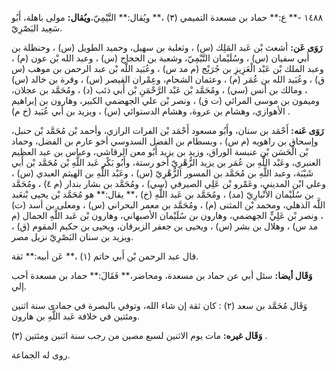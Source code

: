 ١٤٨٨ -** ع:** حماد بن مسعدة التميمي (٣) ،** ويُقال:** التَّيْمِيّ،**ويُقال:** مولى باهلة، أَبُو سَعِيد البَصْرِيّ.

**رَوَى عَن:** أشعث بْن عَبد المَلِك (س) ، وثعلبة بن سهيل، وحميد الطويل (س) ، وحنظلة بن أَبي سفيان (س) ، وسُلَيْمان التَّيْمِيّ، وشعبة بن الحجاج (س) ، وعبد الله بْن عون (م) ، وعبد الملك بْن عَبْد الْعَزِيزِ بن جُرَيْج (م مد س) ، وعُبَيد اللَّه بْن عبد الرحمن بن موهب (س ق) ، وعُبَيد الله بن عُمَر (م) ، وعثمان الشحام، وعِمْران القيصر (س) ، وقرة بن خالد (س) ، ومالك بن أنس (سي) ، ومُحَمَّد بْن عَبْد الرَّحْمَنِ بْن أَبي ذئب (د) ، ومُحَمَّد بن عجلان، وميمون بن موسى المرائي (ت ق) ، ونصر بْن علي الجهضمي الكبير، وهارون بن إبراهيم الأهوازي، وهشام بن عروة، وهشام الدستوائي (س) ، ويزيد بن أبي عُبَيد (خ م) .

**رَوَى عَنه:** أَحْمَد بن سنان، وأَبُو مسعود أَحْمَد بْن الفرات الرازي، وأحمد بْن مُحَمَّد بْن حنبل، وإسحاق بن راهويه (م س) ، وبسطام بن الفضل السدوسي أخو عارم بن الفضل، وحماد بْن الْحَسَن بْن عنبسة الوراق، وزيد بن يزيد أَبُو معن الرقاشي، وعباس بن عبد العظيم العنبري، وعَبْد اللَّهِ بن عُمَر بن يزيد الزُّهْرِيّ أخو رستة، وأَبُو بَكْر عَبد اللَّهِ بْن مُحَمَّد بْن أَبي شَيْبَة، وعبد اللَّهِ بن مُحَمَّد بن المسور الزُّهْرِيّ (س) ، وعَبْد اللَّهِ بن الهيثم العبدي (س) ، وعلي ابْن المديني، وعَمْرو بْن عَلِي الصيرفي (سي) ، ومُحَمَّد بن بشار بندار (م ٤) ، ومُحَمَّد بن سُلَيْمان الأَنْبارِيّ (مد) ، ومُحَمَّد بن عَبد اللَّهِ (خ) ،** يقال:** هو مُحَمَّد بْن يحيى بْنعَبد اللَّه الذهلي، ومحمد بْن المثنى (م) ، ومُحَمَّد بن معمر البحراني (س) ، ومعلى بن أسد (ت) ، ونصر بْن عَلِيٍّ الجهضمي، وهارون بن سُلَيْمان الأصبهاني، وهارون بْن عَبد اللَّهِ الحمال (م مد س) ، وهلال بن بشر (س) ، ويحيى بن جعفر الزبرقان، ويحيى بن حكيم المقوم (ق) ، ويزيد بن سنان البَصْرِيّ نزيل مصر.

قال عبد الرحمن بْن أَبي حاتم (١) ،** عَن أبيه:** ثقة.

**وَقَال أيضا:** سئل أبي عن حماد بن مسعدة، ومحاضر،** فَقَالَ:** حماد بن مسعدة أحب إلي.

وَقَال مُحَمَّد بن سعد (٢) : كان ثقة إن شاء الله، وتوفي بالبصرة في جمادى سنة اثنين ومئتين في خلافة عَبد اللَّهِ بن هارون.

**وَقَال غيره:** مات يوم الاثنين لسبع مصين من رجب سنة اثنين ومئتين (٣) .

روى له الجماعة.